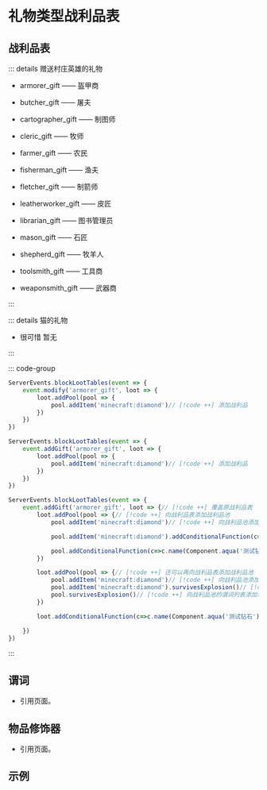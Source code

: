<!-- # 礼物类型战利品表

:::: warning **注意**
::: justify
Gift类型的战利品表目前仅能对村民赠与村庄英雄玩家的礼物起效，目前暂未得知对猫咪早晨赠与玩家的礼物如何操作。
:::
::::

## 前言

- **`数字提供器`** 返回数字的表达式，详情查看[数字提供器](../MiscellaneousKnowledge/NumberProvider.md)

- **`战利品`** 了解战利品可用的函数以及结构，查看[战利品](./LootTable.md)

## 礼物类型战利品表id

### 村庄英雄礼物战利品id

armorer_gift —— 盔甲商

butcher_gift —— 屠夫

cartographer_gift —— 制图师

cleric_gift —— 牧师

farmer_gift —— 农民

fisherman_gift —— 渔夫

fletcher_gift —— 制箭师

leatherworker_gift —— 皮匠

librarian_gift —— 图书管理员

mason_gift —— 石匠

shepherd_gift —— 牧羊人

toolsmith_gift —— 工具商

weaponsmith_gift —— 武器商

## 战利品池

### 替换原战利品池

- 语句：event.addGift(村庄英雄礼物战利品id, loot=>{创建战利品池});

- 示例：替换了盔甲商的村庄英雄礼物战利品，现在他只会送金合欢木船。

```js
ServerEvents.giftLootTables(event => {
    event.addGift('armorer_gift', loot => {
        loot.addPool(pool => {
            pool.addItem('minecraft:acacia_boat')
        })
    })
})
```

### 添加新战利品池

- 语句：event.modify(村庄英雄礼物战利品id, loot=>{创建战利品池});

- 示例：替换了盔甲商的村庄英雄礼物战利品，现在他额外赠送一条金合欢木船。

```js
ServerEvents.giftLootTables(event => {
    event.modify('armorer_gift', loot => {
        loot.addPool(pool => {
            pool.addItem('minecraft:acacia_boat')
        })
    })
})
```

## 战利品谓词

### 随机概率

- 通过小数表示的随机概率。

- 语句：randomChance(数字);

- 例：

::: code-group

```js [应用战利品池]
// 有0.5的概率尝试抽取该池 此时概率决定是否尝试抽取战利品池
ServerEvents.giftLootTables(event => {
    event.modifyBlock('minecraft:gravel', loot => {
        loot.addPool(pool => {
            pool.rolls = [1, 1];
            pool.addItem('minecraft:gunpowder');
            pool.randomChance(0.5);
        })
    })
})
```

```js [应用战利品项]
// 有0.5的概率尝试掉落火药 此时概率决定抽取战利品池后是否掉落火药
ServerEvents.giftLootTables(event => {
    event.modifyBlock('minecraft:gravel', loot => {
        loot.addPool(pool => {
            pool.rolls = [1, 1];
            pool.addItem('minecraft:gunpowder').randomChance(0.5);
        })
    })
})
```

:::

## 战利品修饰

### 对战利品项随机附魔

- 将对战利品项从附魔列表中随机附魔。

- 语句：enchantRandomly(附魔id数组);

- 示例：掉落了保护1的金苹果。

```js
ServerEvents.entityLootTables(event => {
    event.modify('armorer_gift', loot => {
        loot.addPool(pool => {
            pool.addItem('minecraft:golden_apple', 5, 1)
            .enchantRandomly(['minecraft:protection'])
        })
    })
})
```

### 对战利品项按等级附魔

- 对战利品项执行一次数字提供器返回的等级的附魔。

- 语句：.enchantWithLevels(数字提供器, 是否包含宝藏附魔);

- 示例：尸壳掉落一把30级附魔的铁剑。

```js
ServerEvents.entityLootTables(event => {
    event.modify('armorer_gift', loot => {
        loot.addPool(pool => {
            pool.addItem(Item.of('minecraft:iron_sword', '{Damage:0}'), 5, 1)
            .enchantWithLevels(30, true)
        })
    })
})
```

### 熔炉熔炼

- 得到物品放入熔炉冶炼后的产物。

- 语句：furnaceSmelt()

- 示例：尸壳死亡掉落橡木的熔炉冶炼产物。

```js
ServerEvents.entityLootTables(event => {
    event.modify('armorer_gift', loot => {
        loot.addPool(pool => {
            pool.addItem('minecraft:oak_wood', 5, 1).furnaceSmelt()
            
        })
    })
})
``` -->

# 礼物类型战利品表

## 战利品表

::: details 赠送村庄英雄的礼物

- armorer_gift —— 盔甲商

- butcher_gift —— 屠夫

- cartographer_gift —— 制图师

- cleric_gift —— 牧师

- farmer_gift —— 农民

- fisherman_gift —— 渔夫

- fletcher_gift —— 制箭师

- leatherworker_gift —— 皮匠

- librarian_gift —— 图书管理员

- mason_gift —— 石匠

- shepherd_gift —— 牧羊人

- toolsmith_gift —— 工具商

- weaponsmith_gift —— 武器商

:::

::: details 猫的礼物

- 很可惜 暂无

:::

::: code-group

```js [修改原战利品表]
ServerEvents.blockLootTables(event => {
    event.modify('armorer_gift', loot => {
        loot.addPool(pool => {
            pool.addItem('minecraft:diamond')// [!code ++] 添加战利品
        }) 
    })
})
```

```js [覆盖原战利品表]
ServerEvents.blockLootTables(event => {
    event.addGift('armorer_gift', loot => {
        loot.addPool(pool => {
            pool.addItem('minecraft:diamond')// [!code ++] 添加战利品
        }) 
    })
})
```

```js [带有谓词&修饰器的]
ServerEvents.blockLootTables(event => {
    event.addGift('armorer_gift', loot => {// [!code ++] 覆盖原战利品表
        loot.addPool(pool => {// [!code ++] 向战利品表添加战利品池
            pool.addItem('minecraft:diamond')// [!code ++] 向战利品池添加添加战利品

            pool.addItem('minecraft:diamond').addConditionalFunction(c=>c.name(Component.aqua('测试钻石')))// [!code ++] 可以向战利品的物品修饰器列表添加物品修饰器

            pool.addConditionalFunction(c=>c.name(Component.aqua('测试钻石')))// [!code ++] 可以向战利品池的物品修饰器列表添加物品修饰器
        })

        loot.addPool(pool => {// [!code ++] 还可以再向战利品表添加战利品池
            pool.addItem('minecraft:diamond')// [!code ++] 向战利品池添加添加战利品
            pool.addItem('minecraft:diamond').survivesExplosion()// [!code ++] 向战利品的谓词列表添加谓词
            pool.survivesExplosion()// [!code ++] 向战利品池的谓词列表添加谓词
        })

        loot.addConditionalFunction(c=>c.name(Component.aqua('测试钻石')))// [!code ++] 可以向战利品表的物品修饰器列表添加物品修饰器

    })
})

```

:::

## 谓词

- 引用页面。

## 物品修饰器

- 引用页面。

## 示例
